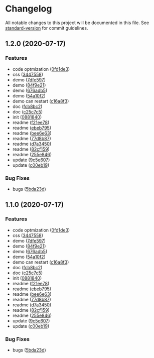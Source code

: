 # Changelog

All notable changes to this project will be documented in this file. See [standard-version](https://github.com/conventional-changelog/standard-version) for commit guidelines.

## 1.2.0 (2020-07-17)

### Features

- code optmization ([0fd1de3](https://github.com/chym123/skryu-timeline/commit/0fd1de383e68348ad55f5b21fb1dba385578a237))
- css ([3447558](https://github.com/chym123/skryu-timeline/commit/34475584bce24ab4ce254a8ed8544e38d6fa5925))
- demo ([7dfe597](https://github.com/chym123/skryu-timeline/commit/7dfe5976808741df956af04eb29e15edeb1f7bb0))
- demo ([84f9e21](https://github.com/chym123/skryu-timeline/commit/84f9e216c930bb3668d8fae6a423589ed7d2cd1d))
- demo ([676adb5](https://github.com/chym123/skryu-timeline/commit/676adb551cf37d0ecbedf299302dc5ed4edcb059))
- demo ([54a10f2](https://github.com/chym123/skryu-timeline/commit/54a10f22e78f9212aa1e8787f46ba83f7f7b7e44))
- demo can restart ([c16a8f3](https://github.com/chym123/skryu-timeline/commit/c16a8f3458c7e6b534208c2e8590de54dab498c7))
- doc ([fcb8bc2](https://github.com/chym123/skryu-timeline/commit/fcb8bc220080f046fd9d3fa62253b7f17ff5b943))
- doc ([c25c7c5](https://github.com/chym123/skryu-timeline/commit/c25c7c53ed2b907f54c327009dffaa096203b6b9))
- init ([0881840](https://github.com/chym123/skryu-timeline/commit/0881840408c850e0aabc405ec81ea18d41d0db32))
- readme ([f21ee78](https://github.com/chym123/skryu-timeline/commit/f21ee784bfe164966452fddc83638cba0381a315))
- readme ([ebeb795](https://github.com/chym123/skryu-timeline/commit/ebeb79579255d050b6f02c74f6a24a04f8f329ec))
- readme ([bee6e63](https://github.com/chym123/skryu-timeline/commit/bee6e63e82d3566857caffa3c9e7d786a4074085))
- readme ([77d8b87](https://github.com/chym123/skryu-timeline/commit/77d8b87ebac88bd2fd049d6fb588343730bfc84c))
- readme ([d7a3450](https://github.com/chym123/skryu-timeline/commit/d7a345092d1c1cd8bfb05fea3ed75bbbf3dc0f41))
- readme ([82cf159](https://github.com/chym123/skryu-timeline/commit/82cf159a0aeb6b2870ba535c22bae610ea037af6))
- readme ([255e846](https://github.com/chym123/skryu-timeline/commit/255e8467482b01ca7e92e48e8bc0b5b51fdbe955))
- update ([9c5e607](https://github.com/chym123/skryu-timeline/commit/9c5e60760c89468dfd5f97c821986146e4810f72))
- update ([c00eb19](https://github.com/chym123/skryu-timeline/commit/c00eb19fa874893cc0ad1bc8ff1e96da6af94f49))

### Bug Fixes

- bugs ([5bda23d](https://github.com/chym123/skryu-timeline/commit/5bda23d1648beda533214e6b867d893b799343eb))

## 1.1.0 (2020-07-17)

### Features

- code optmization ([0fd1de3](https://github.com/chym123/skryu-timeline/commit/0fd1de383e68348ad55f5b21fb1dba385578a237))
- css ([3447558](https://github.com/chym123/skryu-timeline/commit/34475584bce24ab4ce254a8ed8544e38d6fa5925))
- demo ([7dfe597](https://github.com/chym123/skryu-timeline/commit/7dfe5976808741df956af04eb29e15edeb1f7bb0))
- demo ([84f9e21](https://github.com/chym123/skryu-timeline/commit/84f9e216c930bb3668d8fae6a423589ed7d2cd1d))
- demo ([676adb5](https://github.com/chym123/skryu-timeline/commit/676adb551cf37d0ecbedf299302dc5ed4edcb059))
- demo ([54a10f2](https://github.com/chym123/skryu-timeline/commit/54a10f22e78f9212aa1e8787f46ba83f7f7b7e44))
- demo can restart ([c16a8f3](https://github.com/chym123/skryu-timeline/commit/c16a8f3458c7e6b534208c2e8590de54dab498c7))
- doc ([fcb8bc2](https://github.com/chym123/skryu-timeline/commit/fcb8bc220080f046fd9d3fa62253b7f17ff5b943))
- doc ([c25c7c5](https://github.com/chym123/skryu-timeline/commit/c25c7c53ed2b907f54c327009dffaa096203b6b9))
- init ([0881840](https://github.com/chym123/skryu-timeline/commit/0881840408c850e0aabc405ec81ea18d41d0db32))
- readme ([f21ee78](https://github.com/chym123/skryu-timeline/commit/f21ee784bfe164966452fddc83638cba0381a315))
- readme ([ebeb795](https://github.com/chym123/skryu-timeline/commit/ebeb79579255d050b6f02c74f6a24a04f8f329ec))
- readme ([bee6e63](https://github.com/chym123/skryu-timeline/commit/bee6e63e82d3566857caffa3c9e7d786a4074085))
- readme ([77d8b87](https://github.com/chym123/skryu-timeline/commit/77d8b87ebac88bd2fd049d6fb588343730bfc84c))
- readme ([d7a3450](https://github.com/chym123/skryu-timeline/commit/d7a345092d1c1cd8bfb05fea3ed75bbbf3dc0f41))
- readme ([82cf159](https://github.com/chym123/skryu-timeline/commit/82cf159a0aeb6b2870ba535c22bae610ea037af6))
- readme ([255e846](https://github.com/chym123/skryu-timeline/commit/255e8467482b01ca7e92e48e8bc0b5b51fdbe955))
- update ([9c5e607](https://github.com/chym123/skryu-timeline/commit/9c5e60760c89468dfd5f97c821986146e4810f72))
- update ([c00eb19](https://github.com/chym123/skryu-timeline/commit/c00eb19fa874893cc0ad1bc8ff1e96da6af94f49))

### Bug Fixes

- bugs ([5bda23d](https://github.com/chym123/skryu-timeline/commit/5bda23d1648beda533214e6b867d893b799343eb))
